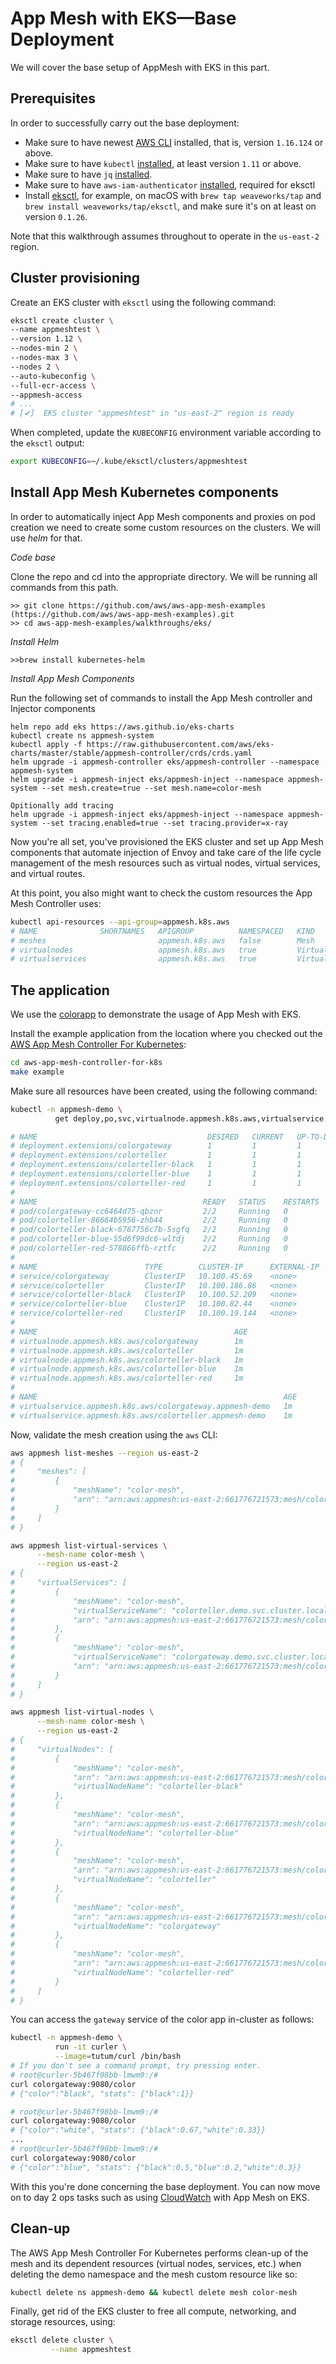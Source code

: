 # App Mesh with EKS—Base Deployment

We will cover the base setup of AppMesh with EKS in this part.

## Prerequisites

In order to successfully carry out the base deployment:

- Make sure to have newest [AWS CLI](https://aws.amazon.com/cli/) installed, that is, version `1.16.124` or above.
- Make sure to have `kubectl` [installed](https://kubernetes.io/docs/tasks/tools/install-kubectl/), at least version `1.11` or above.
- Make sure to have `jq` [installed](https://stedolan.github.io/jq/download/).
- Make sure to have `aws-iam-authenticator` [installed](https://github.com/kubernetes-sigs/aws-iam-authenticator), required for eksctl
- Install [eksctl](https://eksctl.io/), for example, on macOS with `brew tap weaveworks/tap` and `brew install weaveworks/tap/eksctl`, and make sure it's on at least on version `0.1.26`.

Note that this walkthrough assumes throughout to operate in the `us-east-2` region.

## Cluster provisioning

Create an EKS cluster with `eksctl` using the following command:

```sh
eksctl create cluster \
--name appmeshtest \
--version 1.12 \
--nodes-min 2 \
--nodes-max 3 \
--nodes 2 \
--auto-kubeconfig \
--full-ecr-access \
--appmesh-access
# ...
# [✔]  EKS cluster "appmeshtest" in "us-east-2" region is ready
```

When completed, update the `KUBECONFIG` environment variable according to the `eksctl` output:

```sh
export KUBECONFIG=~/.kube/eksctl/clusters/appmeshtest
```

## Install App Mesh  Kubernetes components

In order to automatically inject App Mesh components and proxies on pod creation we need to create some custom resources on the clusters. We will use *helm* for that.

*Code base*

Clone the repo and cd into the appropriate directory. We will be running all commands from this path.
```
>> git clone https://github.com/aws/aws-app-mesh-examples (https://github.com/aws/aws-app-mesh-examples).git
>> cd aws-app-mesh-examples/walkthroughs/eks/
```

*Install Helm*

```
>>brew install kubernetes-helm
```

*Install App Mesh Components*

Run the following set of commands to install the App Mesh controller and Injector components 

```
helm repo add eks https://aws.github.io/eks-charts
kubectl create ns appmesh-system
kubectl apply -f https://raw.githubusercontent.com/aws/eks-charts/master/stable/appmesh-controller/crds/crds.yaml
helm upgrade -i appmesh-controller eks/appmesh-controller --namespace appmesh-system
helm upgrade -i appmesh-inject eks/appmesh-inject --namespace appmesh-system --set mesh.create=true --set mesh.name=color-mesh

Opitionally add tracing
helm upgrade -i appmesh-inject eks/appmesh-inject --namespace appmesh-system --set tracing.enabled=true --set tracing.provider=x-ray
```

Now you're all set, you've provisioned the EKS cluster and set up App Mesh components that automate injection of Envoy and take care of the life cycle management of the mesh resources such as virtual nodes, virtual services, and virtual routes.

At this point, you also might want to check the custom resources the App Mesh Controller uses:

```sh
kubectl api-resources --api-group=appmesh.k8s.aws
# NAME              SHORTNAMES   APIGROUP          NAMESPACED   KIND
# meshes                         appmesh.k8s.aws   false        Mesh
# virtualnodes                   appmesh.k8s.aws   true         VirtualNode
# virtualservices                appmesh.k8s.aws   true         VirtualService
```

## The application

We use the [colorapp](https://github.com/awslabs/aws-app-mesh-examples/tree/master/examples/apps/colorapp) to demonstrate the usage of App Mesh with EKS.

Install the example application from the location where you checked out the [AWS App Mesh Controller For Kubernetes](https://github.com/aws/aws-app-mesh-controller-for-k8s):

```sh
cd aws-app-mesh-controller-for-k8s
make example
```

Make sure all resources have been created, using the following command:

```sh
kubectl -n appmesh-demo \
          get deploy,po,svc,virtualnode.appmesh.k8s.aws,virtualservice.appmesh.k8s.aws

# NAME                                      DESIRED   CURRENT   UP-TO-DATE   AVAILABLE   AGE
# deployment.extensions/colorgateway        1         1         1            1           1m
# deployment.extensions/colorteller         1         1         1            1           1m
# deployment.extensions/colorteller-black   1         1         1            1           1m
# deployment.extensions/colorteller-blue    1         1         1            1           1m
# deployment.extensions/colorteller-red     1         1         1            1           1m
#
# NAME                                     READY   STATUS    RESTARTS   AGE
# pod/colorgateway-cc6464d75-qbznr         2/2     Running   0          1m
# pod/colorteller-86664b5956-zhb44         2/2     Running   0          1m
# pod/colorteller-black-6787756c7b-5sgfq   2/2     Running   0          1m
# pod/colorteller-blue-55d6f99dc6-wltdj    2/2     Running   0          1m
# pod/colorteller-red-578866ffb-rztfc      2/2     Running   0          1m
#
# NAME                        TYPE        CLUSTER-IP      EXTERNAL-IP   PORT(S)    AGE
# service/colorgateway        ClusterIP   10.100.45.69    <none>        9080/TCP   1m
# service/colorteller         ClusterIP   10.100.186.86   <none>        9080/TCP   1m
# service/colorteller-black   ClusterIP   10.100.52.209   <none>        9080/TCP   1m
# service/colorteller-blue    ClusterIP   10.100.82.44    <none>        9080/TCP   1m
# service/colorteller-red     ClusterIP   10.100.19.144   <none>        9080/TCP   1m
#
# NAME                                            AGE
# virtualnode.appmesh.k8s.aws/colorgateway        1m
# virtualnode.appmesh.k8s.aws/colorteller         1m
# virtualnode.appmesh.k8s.aws/colorteller-black   1m
# virtualnode.appmesh.k8s.aws/colorteller-blue    1m
# virtualnode.appmesh.k8s.aws/colorteller-red     1m
#
# NAME                                                       AGE
# virtualservice.appmesh.k8s.aws/colorgateway.appmesh-demo   1m
# virtualservice.appmesh.k8s.aws/colorteller.appmesh-demo    1m
```

Now, validate the mesh creation using the `aws` CLI:

```sh
aws appmesh list-meshes --region us-east-2
# {
#     "meshes": [
#         {
#             "meshName": "color-mesh",
#             "arn": "arn:aws:appmesh:us-east-2:661776721573:mesh/color-mesh"
#         }
#     ]
# }

aws appmesh list-virtual-services \
      --mesh-name color-mesh \
      --region us-east-2
# {
#     "virtualServices": [
#         {
#             "meshName": "color-mesh",
#             "virtualServiceName": "colorteller.demo.svc.cluster.local",
#             "arn": "arn:aws:appmesh:us-east-2:661776721573:mesh/color-mesh/virtualService/colorteller.demo.svc.cluster.local"
#         },
#         {
#             "meshName": "color-mesh",
#             "virtualServiceName": "colorgateway.demo.svc.cluster.local",
#             "arn": "arn:aws:appmesh:us-east-2:661776721573:mesh/color-mesh/virtualService/colorgateway.demo.svc.cluster.local"
#         }
#     ]
# }

aws appmesh list-virtual-nodes \
      --mesh-name color-mesh \
      --region us-east-2
# {
#     "virtualNodes": [
#         {
#             "meshName": "color-mesh",
#             "arn": "arn:aws:appmesh:us-east-2:661776721573:mesh/color-mesh/virtualNode/colorteller-black",
#             "virtualNodeName": "colorteller-black"
#         },
#         {
#             "meshName": "color-mesh",
#             "arn": "arn:aws:appmesh:us-east-2:661776721573:mesh/color-mesh/virtualNode/colorteller-blue",
#             "virtualNodeName": "colorteller-blue"
#         },
#         {
#             "meshName": "color-mesh",
#             "arn": "arn:aws:appmesh:us-east-2:661776721573:mesh/color-mesh/virtualNode/colorteller",
#             "virtualNodeName": "colorteller"
#         },
#         {
#             "meshName": "color-mesh",
#             "arn": "arn:aws:appmesh:us-east-2:661776721573:mesh/color-mesh/virtualNode/colorgateway",
#             "virtualNodeName": "colorgateway"
#         },
#         {
#             "meshName": "color-mesh",
#             "arn": "arn:aws:appmesh:us-east-2:661776721573:mesh/color-mesh/virtualNode/colorteller-red",
#             "virtualNodeName": "colorteller-red"
#         }
#     ]
# }
```

You can access the `gateway` service of the color app in-cluster as follows:

```sh
kubectl -n appmesh-demo \
          run -it curler \
          --image=tutum/curl /bin/bash
# If you don't see a command prompt, try pressing enter.
# root@curler-5b467f98bb-lmwm9:/#
curl colorgateway:9080/color
# {"color":"black", "stats": {"black":1}}

# root@curler-5b467f98bb-lmwm9:/#
curl colorgateway:9080/color
# {"color":"white", "stats": {"black":0.67,"white":0.33}}
...
# root@curler-5b467f98bb-lmwm9:/#
curl colorgateway:9080/color
# {"color":"blue", "stats": {"black":0.5,"blue":0.2,"white":0.3}}
```

With this you're done concerning the base deployment. You can now move on to day 2 ops tasks such as using [CloudWatch](o11y-cloudwatch.md) with App Mesh on EKS.

## Clean-up

The AWS App Mesh Controller For Kubernetes performs clean-up of the mesh and its dependent resources (virtual nodes, services, etc.) when deleting the demo namespace and the mesh custom resource like so:

```sh
kubectl delete ns appmesh-demo && kubectl delete mesh color-mesh
```

Finally, get rid of the EKS cluster to free all compute, networking, and storage resources, using:

```sh
eksctl delete cluster \
         --name appmeshtest
```

